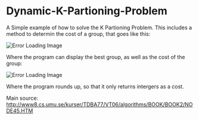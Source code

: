 # Dynamic-K-Partioning-Problem

A Simple example of how to solve the K Partioning Problem. This includes a method to determin the cost of a group, that 
goes like this:

![Error Loading Image](https://9am7hg.db.files.1drv.com/y4mYmz0eNw95zOblFLAfC0-8dHjZn0AQVR1gcUEQDCFSyvVR8HpxX3PcFzrQj_wlME8RTL0D3AVW3crGjirrq98u-8bs0TNHk2JqAtvQX8XUruaCPQdqxsD62gs9mJbjSIMgiMhyOsbKcWhyJHXXL0a8h4S-U1U76hNKxaoAt_45tJDcutclg8WUxLUNrTmrkMqTcG9l4jjWM_w1Knmmo29Mw?width=710&height=272&cropmode=none)

Where the program can display the best group, as well as the cost of the group:

![Error Loading Image](https://amodpg.db.files.1drv.com/y4m2LJNzTZ_dAC_gGhWZRa4P0S93yhYnyRqP4vIfu43kjU964t8f0x_Ulyddla6LwwbMODOZXG3KcmJ5k1JQIanknXNFur9ayg2xJtWX4Tnn-9MuMG0OtVuTmTuoqoxby2B3j2qgLdBCCdRL21mWSO1jbf0TFm2iiQGKwJgNsbaPdF4ybWyhv5JrmDXNjJufZs8GbKQY0lW0SArePbkEmHA9w?width=1195&height=413&cropmode=none)

Where the program rounds up, so that it only returns intergers as a cost.

Main source: http://www8.cs.umu.se/kurser/TDBA77/VT06/algorithms/BOOK/BOOK2/NODE45.HTM
